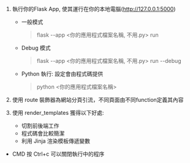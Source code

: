 1. 執行你的Flask App, 使其運行在你的本地電腦(http://127.0.0.1:5000)
    
    * 一般模式
        > flask --app <你的應用程式檔案名稱, 不用.py> run

    * Debug 模式
        > flask --app <你的應用程式檔案名稱, 不用.py> run --debug 

    * Python 執行: 設定會由程式碼提供
        > python <你的應用程式檔案名稱>

2. 使用 route 裝飾器為網站分頁引流，不同頁面由不同function定義其內容

3. 使用 render_templates 獲得以下好處:
    * 切割前後端工作
    * 程式碼會比較簡潔
    * 利用 Jinja 渲染模板傳遞變數



* CMD 按 Ctrl+c 可以關閉執行中的程序